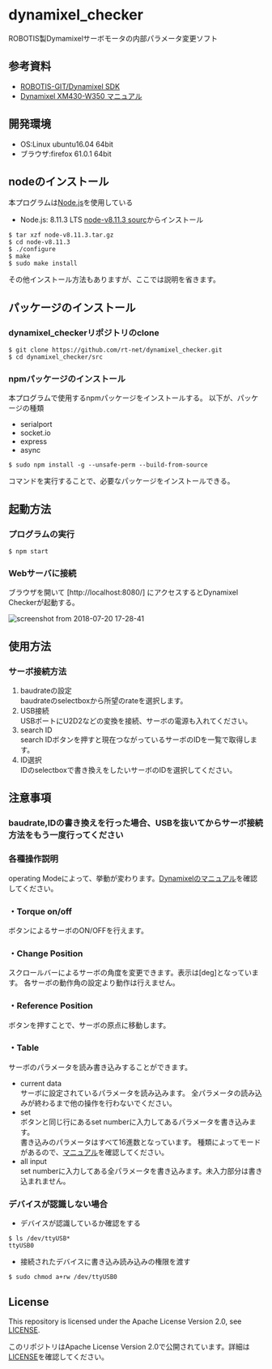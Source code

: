 # dynamixel_checker
ROBOTIS製Dymamixelサーボモータの内部パラメータ変更ソフト

## 参考資料
 * [ROBOTIS-GIT/Dynamixel SDK](https://github.com/ROBOTIS-GIT/DynamixelSDK)
 * [Dynamixel XM430-W350 マニュアル](http://www.besttechnology.co.jp/modules/knowledge/?Dynamixel%20XM430-W350)

## 開発環境
 - OS:Linux ubuntu16.04 64bit
 - ブラウザ:firefox 61.0.1 64bit
 
## nodeのインストール
   本プログラムは[Node.js](https://nodejs.org/ja/)を使用している  

   - Node.js: 8.11.3 LTS
    [node-v8.11.3 sourc](https://nodejs.org/dist/v8.11.3/node-v8.11.3.tar.gz)からインストール
   ``` 
   $ tar xzf node-v8.11.3.tar.gz
   $ cd node-v8.11.3
   $ ./configure
   $ make
   $ sudo make install 
   ```
   その他インストール方法もありますが、ここでは説明を省きます。

## パッケージのインストール
   ### dynamixel_checkerリポジトリのclone
   ```
   $ git clone https://github.com/rt-net/dynamixel_checker.git 
   $ cd dynamixel_checker/src
   ```
   ### npmパッケージのインストール
   本プログラムで使用するnpmパッケージをインストールする。
   以下が、パッケージの種類
   - serialport
   - socket.io
   - express
   - async
   
   ```
   $ sudo npm install -g --unsafe-perm --build-from-source
   ```
   コマンドを実行することで、必要なパッケージをインストールできる。
   
## 起動方法
 ### プログラムの実行
   ```
   $ npm start 
   ```
 ### Webサーバに接続
   ブラウザを開いて [http://localhost:8080/] にアクセスするとDynamixel Checkerが起動する。
   
   ![screenshot from 2018-07-20 17-28-41](https://user-images.githubusercontent.com/12367951/42992244-f39f4cee-8c42-11e8-8929-bc0b1d83ccca.png)

## 使用方法
 ### サーボ接続方法
 1. baudrateの設定    
  baudrateのselectboxから所望のrateを選択します。
 1. USB接続    
  USBポートにU2D2などの変換を接続、サーボの電源も入れてください。
 1. search ID   
  search IDボタンを押すと現在つながっているサーボのIDを一覧で取得します。
 1. ID選択   
  IDのselectboxで書き換えをしたいサーボのIDを選択してください。
  ## 注意事項
   ### baudrate,IDの書き換えを行った場合、USBを抜いてからサーボ接続方法をもう一度行ってください
  
 ### 各種操作説明
 operating Modeによって、挙動が変わります。[Dynamixelのマニュアル](http://www.besttechnology.co.jp/modules/knowledge/?Dynamixel%20XM430-W350)を確認してください。
 ### ・Torque on/off
 ボタンによるサーボのON/OFFを行えます。
 ### ・Change Position
 スクロールバーによるサーボの角度を変更できます。表示は[deg]となっています。
 各サーボの動作角の設定より動作は行えません。
 ### ・Reference Position
 ボタンを押すことで、サーボの原点に移動します。
 ### ・Table
 サーボのパラメータを読み書き込みすることができます。
 * current data     
 サーボに設定されているパラメータを読み込みます。
 全パラメータの読み込みが終わるまで他の操作を行わないでください。    
 * set      
 ボタンと同じ行にあるset numberに入力してあるパラメータを書き込みます。     
 書き込みのパラメータはすべて16進数となっています。
 種類によってモードがあるので、[マニュアル](http://www.besttechnology.co.jp/modules/knowledge/?Dynamixel%20XM430-W350)を確認してください。     
 * all input      
 set numberに入力してある全パラメータを書き込みます。未入力部分は書き込まれません。    

 ### デバイスが認識しない場合 
   * デバイスが認識しているか確認をする
   ```
   $ ls /dev/ttyUSB*  
   ttyUSB0
   ```
   * 接続されたデバイスに書き込み読み込みの権限を渡す
   ```
   $ sudo chmod a+rw /dev/ttyUSB0 
   ```
## License

This repository is licensed under the Apache License Version 2.0, see [LICENSE](./LICENSE).

このリポジトリはApache License Version 2.0で公開されています。詳細は[LICENSE](./LICENSE)を確認してください。
